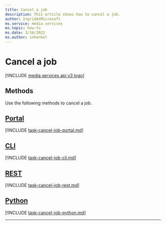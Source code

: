 ```yaml
---
title: Cancel a job
description: This article shows how to cancel a job.
author: IngridAtMicrosoft
ms.service: media-services
ms.topic: how-to
ms.date: 3/16/2022
ms.author: inhenkel
---
```


# Cancel a job

[!INCLUDE [media services api v3 logo](./includes/v3-hr.md)]

## Methods

Use the following methods to cancel a job.

## [Portal](#tab/cli/)

[!INCLUDE [task-cancel-job-portal.md](includes/task-cancel-job-portal.md)]

## [CLI](#tab/cli/)

[!INCLUDE [task-cancel-job-cli.md](includes/task-cancel-job-cli.md)]

## [REST](#tab/rest/)

[!INCLUDE [task-cancel-job-rest.md](includes/task-cancel-job-rest.md)]

## [Python](#tab/python/)

[!INCLUDE [task-cancel-job-python.md](includes/task-cancel-job-python.md)]

---
